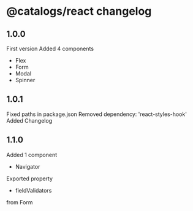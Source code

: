 # @catalogs/react changelog

## 1.0.0

First version
Added 4 components

- Flex
- Form
- Modal
- Spinner

## 1.0.1

Fixed paths in package.json
Removed dependency: 'react-styles-hook'
Added Changelog

## 1.1.0

Added 1 component

- Navigator

Exported property

- fieldValidators

from Form
